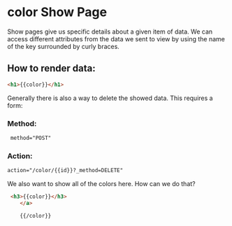# color Show Page

Show pages give us specific details about a given item of data. We can access different attributes from the data we sent to view by using the name of the key surrounded by curly braces. 

## How to render data:
```html
<h1>{{color}}</h1>
```

Generally there is also a way to delete the showed data. This requires a form:

### Method: 
```html
 method="POST"
```
### Action:
```html
action="/color/{{id}}?_method=DELETE"
```
We also want to show all of the colors here. How can we do that?
```html 
 <h3>{{color}}</h3>
    </a>

    {{/color}}
```